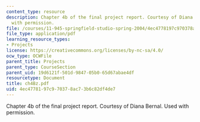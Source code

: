 ```yaml
---
content_type: resource
description: Chapter 4b of the final project report. Courtesy of Diana Bernal. Used
  with permission.
file: /courses/11-945-springfield-studio-spring-2004/4ec4778197c970378ac73b6c82df4de7_ch4Bz.pdf
file_type: application/pdf
learning_resource_types:
- Projects
license: https://creativecommons.org/licenses/by-nc-sa/4.0/
ocw_type: OCWFile
parent_title: Projects
parent_type: CourseSection
parent_uid: 19d6121f-501d-9847-05b0-65d67abae4df
resourcetype: Document
title: ch4Bz.pdf
uid: 4ec47781-97c9-7037-8ac7-3b6c82df4de7
---
```

Chapter 4b of the final project report. Courtesy of Diana Bernal. Used with permission.